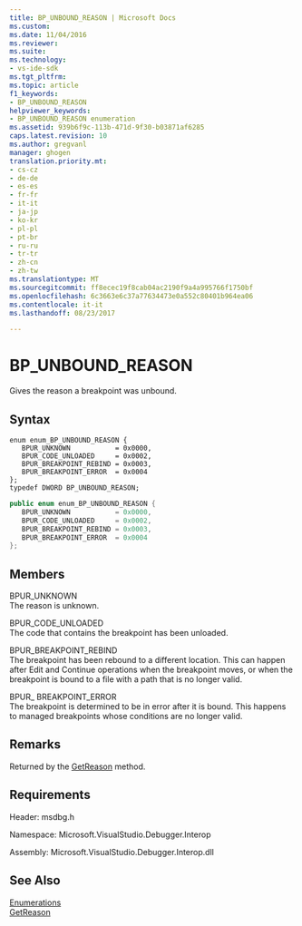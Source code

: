 ```yaml
---
title: BP_UNBOUND_REASON | Microsoft Docs
ms.custom: 
ms.date: 11/04/2016
ms.reviewer: 
ms.suite: 
ms.technology:
- vs-ide-sdk
ms.tgt_pltfrm: 
ms.topic: article
f1_keywords:
- BP_UNBOUND_REASON
helpviewer_keywords:
- BP_UNBOUND_REASON enumeration
ms.assetid: 939b6f9c-113b-471d-9f30-b03871af6285
caps.latest.revision: 10
ms.author: gregvanl
manager: ghogen
translation.priority.mt:
- cs-cz
- de-de
- es-es
- fr-fr
- it-it
- ja-jp
- ko-kr
- pl-pl
- pt-br
- ru-ru
- tr-tr
- zh-cn
- zh-tw
ms.translationtype: MT
ms.sourcegitcommit: ff8ecec19f8cab04ac2190f9a4a995766f1750bf
ms.openlocfilehash: 6c3663e6c37a77634473e0a552c80401b964ea06
ms.contentlocale: it-it
ms.lasthandoff: 08/23/2017

---
```

# <a name="bpunboundreason"></a>BP_UNBOUND_REASON
Gives the reason a breakpoint was unbound.  
  
## <a name="syntax"></a>Syntax  
  
```cpp#  
enum enum_BP_UNBOUND_REASON {   
   BPUR_UNKNOWN           = 0x0000,  
   BPUR_CODE_UNLOADED     = 0x0002,  
   BPUR_BREAKPOINT_REBIND = 0x0003,  
   BPUR_BREAKPOINT_ERROR  = 0x0004  
};  
typedef DWORD BP_UNBOUND_REASON;  
```  
  
```cs  
public enum enum_BP_UNBOUND_REASON {   
   BPUR_UNKNOWN           = 0x0000,  
   BPUR_CODE_UNLOADED     = 0x0002,  
   BPUR_BREAKPOINT_REBIND = 0x0003,  
   BPUR_BREAKPOINT_ERROR  = 0x0004  
};  
```  
  
## <a name="members"></a>Members  
 BPUR_UNKNOWN  
 The reason is unknown.  
  
 BPUR_CODE_UNLOADED  
 The code that contains the breakpoint has been unloaded.  
  
 BPUR_BREAKPOINT_REBIND  
 The breakpoint has been rebound to a different location. This can happen after Edit and Continue operations when the breakpoint moves, or when the breakpoint is bound to a file with a path that is no longer valid.  
  
 BPUR_ BREAKPOINT_ERROR  
 The breakpoint is determined to be in error after it is bound. This happens to managed breakpoints whose conditions are no longer valid.  
  
## <a name="remarks"></a>Remarks  
 Returned by the [GetReason](../../../extensibility/debugger/reference/idebugbreakpointunboundevent2-getreason.md) method.  
  
## <a name="requirements"></a>Requirements  
 Header: msdbg.h  
  
 Namespace: Microsoft.VisualStudio.Debugger.Interop  
  
 Assembly: Microsoft.VisualStudio.Debugger.Interop.dll  
  
## <a name="see-also"></a>See Also  
 [Enumerations](../../../extensibility/debugger/reference/enumerations-visual-studio-debugging.md)   
 [GetReason](../../../extensibility/debugger/reference/idebugbreakpointunboundevent2-getreason.md)
